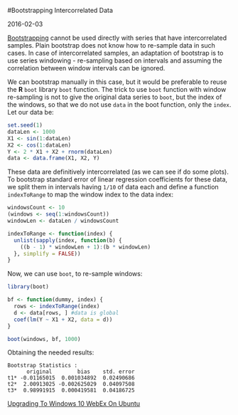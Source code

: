 #Bootstrapping Intercorrelated Data

2016-02-03

<!--- tags: ml r -->

<a href="https://en.wikipedia.org/wiki/Bootstrapping_(statistics)">Bootstrapping</a> cannot be used directly with series that have intercorrelated samples. Plain bootstrap does not know how to re-sample data in such cases. In case of intercorrelated samples, an adaptation of bootstrap is to use series windowing - re-sampling based on intervals and assuming the correlation between window intervals can be ignored. 

We can bootstrap manually in this case, but it would be preferable to reuse the **R** `boot` library `boot` function. The trick to use `boot` function with window re-sampling is not to give the original data series to `boot`, but the index of the windows, so that we do not use `data` in the boot function, only the `index`. Let our data be:

```r
set.seed(1)
dataLen <- 1000
X1 <- sin(1:dataLen)
X2 <- cos(1:dataLen)
Y <- 2 * X1 + X2 + rnorm(dataLen)
data <- data.frame(X1, X2, Y)
```

These data are definitively intercorrelated (as we can see if do some plots). To bootstrap standard error of linear regression coefficients for these data, we split them in intervals having `1/10` of data each and define a function `indexToRange` to map the window index to the data index:

```r
windowsCount <- 10
(windows <- seq(1:windowsCount))
windowLen <- dataLen / windowsCount

indexToRange <- function(index) {
  unlist(sapply(index, function(b) {
    ((b - 1) * windowLen + 1):(b * windowLen)  
  }, simplify = FALSE))
}
```

Now, we can use `boot`, to re-sample windows:

```r
library(boot)

bf <- function(dummy, index) {
  rows <- indexToRange(index)
  d <- data[rows, ] #data is global
  coef(lm(Y ~ X1 + X2, data = d))
}

boot(windows, bf, 1000)
```

Obtaining the needed results:

```
Bootstrap Statistics :
      original        bias    std. error
t1* -0.01165015  0.001034892  0.02490686
t2*  2.00913025 -0.002625029  0.04097508
t3*  0.98991915  0.000419581  0.04186725
```

<ins class='nfooter'><a rel='prev' id='fprev' href='#blog/2016/2016-02-07-Upgrading-To-Windows-10.md'>Upgrading To Windows 10</a> <a rel='next' id='fnext' href='#blog/2015/2015-12-10-WebEx-On-Ubuntu.md'>WebEx On Ubuntu</a></ins>
